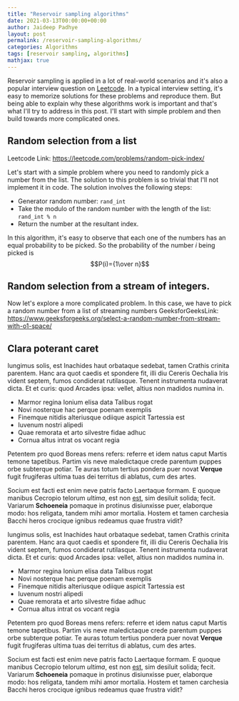```yaml
---
title: "Reservoir sampling algorithms"
date: 2021-03-13T00:00:00+00:00
author: Jaideep Padhye
layout: post
permalink: /reservoir-sampling-algorithms/
categories: Algorithms
tags: [reservoir sampling, algorithms]
mathjax: true
---
```

Reservoir sampling is applied in a lot of real-world scenarios and it's also a popular interview question on [Leetcode](https://leetcode.com/tag/reservoir-sampling/). In a typical interview setting, it's easy to memorize solutions for these problems and reproduce them. But being able to explain why these algorithms work is important and that's what I'll try to address in this post. I'll start with simple problem and then build towards more complicated ones.

## Random selection from a list
Leetcode Link: https://leetcode.com/problems/random-pick-index/

Let's start with a simple problem where you need to randomly pick a number from the list. The solution to this problem is so trivial that I'll not implement it in code. The solution involves the following steps:
* Generator random number: `rand_int`
* Take the modulo of the random number with the length of the list: `rand_int % n`
* Return the number at the resultant index.

In this algorithm, it's easy to observe that each one of the numbers has an equal probability to be picked. So the probability of the number *i* being picked is $$P(i)={1\over n}$$

## Random selection from a stream of integers.
Now let's explore a more complicated problem. In this case, we have to pick a random number from a list of streaming numbers 
GeeksforGeeksLink: https://www.geeksforgeeks.org/select-a-random-number-from-stream-with-o1-space/



## Clara poterant caret

Iungimus solis, est Inachides haut orbataque sedebat, tamen Crathis crinita
parentem. Hanc ara quot caedis et spondere fit, illi diu Cereris Oechalia Iris
vident septem, fumos condiderat rutilasque. Tenent instrumenta nudaverat dicta.
Et et curis: quod Arcades ipsa: vellet, altius non madidos numina in.

- Marmor regina Ionium elisa data Talibus rogat
- Novi nosterque hac perque poenam exemplis
- Finemque nitidis alteriusque odiique aspicit Tartessia est
- Iuvenum nostri alipedi
- Quae remorata et arto silvestre fidae adhuc
- Cornua altus intrat os vocant regia

Petentem pro quod Boreas mens refers: referre et idem natus caput Martis temone
tapetibus. Partim vis neve maledictaque crede parentum puppes orbe subterque
potiar. Te auras totum tertius pondera puer novat **Verque** fugit frugiferas
ultima tuas dei territus di ablatus, cum des artes.

Socium est facti est enim neve patris facto Laertaque formam. E quoque manibus
Cecropio telorum *ultima*, est non [est](http://manus.io/est), sim desiluit
solida; fecit. Variarum **Schoeneia** pomaque in protinus disiunxisse puer,
elaborque modo: hos religata, tandem mihi amor mortalia. Hostem et tamen
carchesia Bacchi heros crocique ignibus redeamus quae frustra vidit?

Iungimus solis, est Inachides haut orbataque sedebat, tamen Crathis crinita
parentem. Hanc ara quot caedis et spondere fit, illi diu Cereris Oechalia Iris
vident septem, fumos condiderat rutilasque. Tenent instrumenta nudaverat dicta.
Et et curis: quod Arcades ipsa: vellet, altius non madidos numina in.

- Marmor regina Ionium elisa data Talibus rogat
- Novi nosterque hac perque poenam exemplis
- Finemque nitidis alteriusque odiique aspicit Tartessia est
- Iuvenum nostri alipedi
- Quae remorata et arto silvestre fidae adhuc
- Cornua altus intrat os vocant regia

Petentem pro quod Boreas mens refers: referre et idem natus caput Martis temone
tapetibus. Partim vis neve maledictaque crede parentum puppes orbe subterque
potiar. Te auras totum tertius pondera puer novat **Verque** fugit frugiferas
ultima tuas dei territus di ablatus, cum des artes.

Socium est facti est enim neve patris facto Laertaque formam. E quoque manibus
Cecropio telorum *ultima*, est non [est](http://manus.io/est), sim desiluit
solida; fecit. Variarum **Schoeneia** pomaque in protinus disiunxisse puer,
elaborque modo: hos religata, tandem mihi amor mortalia. Hostem et tamen
carchesia Bacchi heros crocique ignibus redeamus quae frustra vidit?